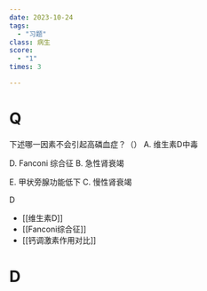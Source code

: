 ```yaml
---
date: 2023-10-24
tags:
  - "习题"
class: 病生
score:
  - "1"
times: 3

---
```



# Q
下述哪一因素不会引起高磷血症？（） 
A. 维生素D中毒

D. Fanconi 综合征 B. 急性肾衰竭

E. 甲状旁腺功能低下 C. 慢性肾衰竭



D




- [[维生素D]]
- [[Fanconi综合征]]
- [[钙调激素作用对比]]

# D
